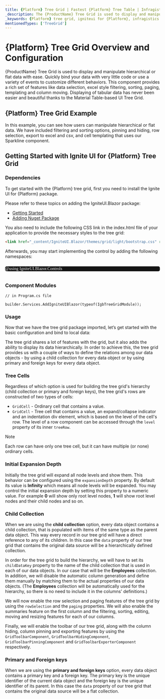 ```yaml
---
title: {Platform} Tree Grid | Fastest {Platform} Tree Table | Infragistics
_description: The {ProductName} Tree Grid is used to display and manipulate hierarchical or flat data with ease. Quickly bind your data with very little coding. Try it for FREE
_keywords: {Platform} tree grid, igniteui for {Platform}, infragistics
mentionedTypes: ['TreeGrid']
---
```


# {Platform} Tree Grid Overview and Configuration

{ProductName} Tree Grid is used to display and manipulate hierarchical or flat data with ease. Quickly bind your data with very little code or use a variety of events to customize different behaviors. This component provides a rich set of features like data selection, excel style filtering, sorting, paging, templating and column moving. Displaying of tabular data has never been easier and beautiful thanks to the Material Table-based UI Tree Grid.

## {Platform} Tree Grid Example

In this example, you can see how users can manipulate hierarchical or flat data. We have included filtering and sorting options, pinning and hiding, row selection, export to excel and csv, and cell templating that uses our Sparkline component.  

<code-view style="height:700px"
           data-demos-base-url="{environment:dvDemosBaseUrl}"
           iframe-src="{environment:dvDemosBaseUrl}/{TreeGridSample}-overview"
           alt="grid example">
</code-view>

<div class="divider--half"></div>

## Getting Started with Ignite UI for {Platform} Tree Grid

### Dependencies

To get started with the {Platform} tree grid, first you need to install the Ignite UI for {Platform} package.

<!-- Blazor -->

Please refer to these topics on adding the IgniteUI.Blazor package:

- [Getting Started](..\general-getting-started.md)
- [Adding Nuget Package](..\general-nuget-feed.md)

You also need to include the following CSS link in the index.html file of your application to provide the necessary styles to the tree grid:

```html
<link href="_content/IgniteUI.Blazor/themes/grid/light/bootstrap.css" rel="stylesheet" />
```

Afterwards, you may start implementing the control by adding the following namespaces:
<pre style="background:#141414;color:white;display:inline-block;padding:16x;margin-top:10px;font-family:'Consolas';border-radius:5px;width:100%">
@using IgniteUI.Blazor.Controls
</pre>

<!-- end: Blazor -->

### Component Modules

```razor
// in Program.cs file

builder.Services.AddIgniteUIBlazor(typeof(IgbTreeGridModule));
```

### Usage

Now that we have the tree grid package imported, let’s get started with the basic configuration and bind to local data:

The tree grid shares a lot of features with the grid, but it also adds the ability to display its data hierarchically.
In order to achieve this, the tree grid provides us with a couple of ways to define the relations among our data objects - by using a child collection for every data object or by using primary and foreign keys for every data object.

### Tree Cells

Regardless of which option is used for building the tree grid's hierarchy (child collection or primary and foreign keys), the tree grid's rows are constructed of two types of cells:

- `GridCell` - Ordinary cell that contains a value.
- `GridCell` - Tree cell that contains a value, an expand/collapse indicator and an indentation div element, which is based on the level of the cell's row. The level of a row component can be accessed through the `level` property of its inner `treeRow`.

> [!NOTE]
> Each row can have only one tree cell, but it can have multiple (or none) ordinary cells.

### Initial Expansion Depth

Initially the tree grid will expand all node levels and show them. This behavior can be configured using the `expansionDepth` property. By default its value is **Infinity** which means all node levels will be expanded. You may control the initial expansion depth by setting this property to a numeric value. For example **0** will show only root level nodes, **1** will show root level nodes and their child nodes and so on.

### Child Collection
When we are using the **child collection** option, every data object contains a child collection, that is populated with items of the same type as the parent data object. This way every record in our tree grid will have a direct reference to any of its children. In this case the `data` property of our tree grid that contains the original data source will be a hierarchically defined collection.

In order for the tree grid to build the hierarchy, we will have to set its `childDataKey` property to the name of the child collection that is used in each of our data objects. In our case that will be the **Employees** collection.
In addition, we will disable the automatic column generation and define them manually by matching them to the actual properties of our data objects. (The **Employees** collection will be automatically used for the hierarchy, so there is no need to include it in the columns' definitions.)

We will now enable the row selection and paging features of the tree grid by using the `rowSelection` and the `paging` properties.
We will also enable the summaries feature on the first column and the filtering, sorting, editing, moving and resizing features for each of our columns.

Finally, we will enable the toolbar of our tree grid, along with the column hiding, column pinning and exporting features by using the `GridToolbarComponent`, `GridToolbarHidingComponent`, `GridToolbarPinningComponent` and `GridToolbarExporterComponent` respectively.

### Primary and Foreign keys
When we are using the **primary and foreign keys** option, every data object contains a primary key and a foreign key. The primary key is the unique identifier of the current data object and the foreign key is the unique identifier of its parent. In this case the `data` property of our tree grid that contains the original data source will be a flat collection.
